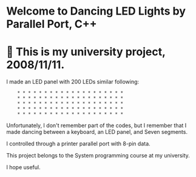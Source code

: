 # Welcome to Dancing LED Lights by Parallel Port, C++

 # 📌 This is my university project, 2008/11/11.
 I made an LED panel with 200 LEDs similar following:
 
        * * * * * * * * * * * * * * * * * * * * 
        * * * * * * * * * * * * * * * * * * * *
        * * * * * * * * * * * * * * * * * * * *
        * * * * * * * * * * * * * * * * * * * *
        * * * * * * * * * * * * * * * * * * * *
        
        
 Unfortunately, I don't remember part of the codes, but I remember that I made dancing between a keyboard, an LED panel, and Seven segments.

 I controlled through a printer parallel port with 8-pin data.

 This project belongs to the System programming course at my university.

 I hope useful.
 
 
 

 
 
